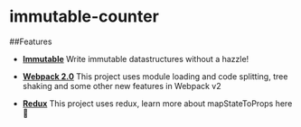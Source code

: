 # immutable-counter

##Features


- [**Immutable**](https://github.com/facebook/immutable-js) Write immutable datastructures without a hazzle!

- [**Webpack 2.0**](https://github.com/webpack) This project uses module loading and code splitting, tree shaking and some other new features in Webpack v2

- [**Redux**](https://github.com/reactjs/redux) This project uses redux, learn more about mapStateToProps here :blue_heart:
